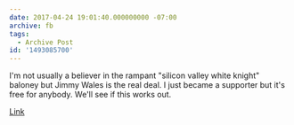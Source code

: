 ```yaml
---
date: 2017-04-24 19:01:40.000000000 -07:00
archive: fb
tags: 
  - Archive Post
id: '1493085700'
---
```


I'm not usually a believer in the rampant "silicon valley white knight" baloney but Jimmy Wales is the real deal. I just became a supporter but it's free for anybody. We'll see if this works out. 

[Link](https://www.wikitribune.com/)
